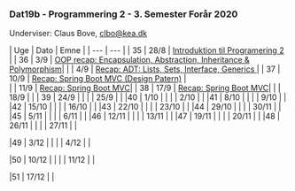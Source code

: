 ### Dat19b - Programmering 2 - 3. Semester Forår 2020
Underviser: Claus Bove, clbo@kea.dk


| Uge | Dato | Emne | 
| --- | --- |
| 35    | 28/8 	| [Introduktion til Programering 2](w35_intro.md) | 
| 36  	| 3/9	| [OOP recap: Encapsulation, Abstraction, Inheritance & Polymorphism](w36_recap_oop.md)|
|     	| 4/9 	| [Recap: ADT: Lists, Sets, Interface, Generics ](w36_recap_adt_datastr_interf_gen.md)| 
| 37  	| 10/9 	| [Recap: Spring Boot MVC (Design Patern)](w37_recap_mvc_dp.md) |  
|	| 11/9 	| [Recap: Spring Boot MVC](w37_recap_mvc.md)|
| 38 	| 17/9 	| [Recap: Spring Boot MVC](w38_recap_mvc.md)|
|  	| 18/9 	| | 
| 39 	| 24/9 	| |
|  	| 25/9 	| |
|40  	| 1/10 	| |
|  	| 2/10 	| | 
|41  	| 8/10 	| |
|  	| 9/10 	| | 
|42  	| 15/10 | |
|  	| 16/10 | |
|43	| 22/10	|	|
|	| 23/10	|	|
|44	| 29/10	|	|
|	| 30/11	|	|
|45	| 5/11	|	|
|	| 6/11	|	|
|46	| 12/11	|	|
| 	| 13/11	|	|
|47	| 19/11	|	|
|	| 20/11	|	|
|48	| 26/11 | 	|
| 	| 27/11	|	|

|49	| 3/12 	| 	|
| 	| 4/12	|	|

|50	| 10/12 | 	|
| 	| 11/12	|	|

|51	| 17/12 | 	|





